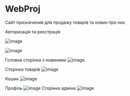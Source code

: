 # WebProj
Сайт призначений для продажу товарів та новин про них 

Авторизація та реєстрація 

![image](https://user-images.githubusercontent.com/60900412/181250095-f4353e85-8d47-4424-9415-44c460fc5b68.png)

![image](https://user-images.githubusercontent.com/60900412/181249239-a139ebbf-7fe4-4326-8b8c-4f42794f192b.png)

Головна сторінка з новинами 
![image](https://user-images.githubusercontent.com/60900412/179323443-c892756e-e3c7-4016-b8e2-8dc0f6a51d38.png)

Сторінка товарів 
![image](https://user-images.githubusercontent.com/60900412/179323385-d58ed4e6-8ee3-4f57-9201-32e95a429c5e.png)

Кошик
![image](https://user-images.githubusercontent.com/60900412/181003764-253b0d1e-1b2a-4b26-8fdc-2994fa8cdf78.png)

Профіль
![image](https://user-images.githubusercontent.com/60900412/181249164-53cdd6fb-ce7e-4516-bf92-b2f56899622b.png)
Сторінка адміна
![image](https://user-images.githubusercontent.com/60900412/179323481-2998c27b-2105-4707-83a0-84bec65c2935.png)

